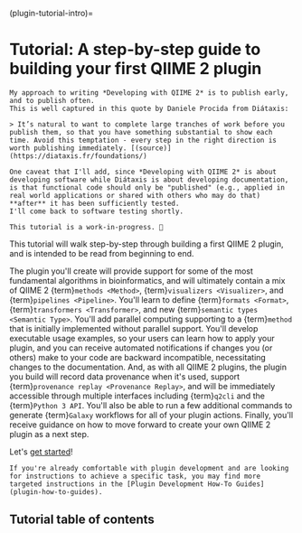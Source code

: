 (plugin-tutorial-intro)=
# Tutorial: A step-by-step guide to building your first QIIME 2 plugin

```{note}
My approach to writing *Developing with QIIME 2* is to publish early, and to publish often.
This is well captured in this quote by Daniele Procida from Diátaxis:

> It’s natural to want to complete large tranches of work before you publish them, so that you have something substantial to show each time. Avoid this temptation - every step in the right direction is worth publishing immediately. [(source)](https://diataxis.fr/foundations/)

One caveat that I'll add, since *Developing with QIIME 2* is about developing software while Diátaxis is about developing documentation, is that functional code should only be "published" (e.g., applied in real world applications or shared with others who may do that) **after** it has been sufficiently tested.
I'll come back to software testing shortly.

This tutorial is a work-in-progress. 🚜
```

This tutorial will walk step-by-step through building a first QIIME 2 plugin, and is intended to be read from beginning to end.

The plugin you'll create will provide support for some of the most fundamental algorithms in bioinformatics, and will ultimately contain a mix of QIIME 2 {term}`methods <Method>`, {term}`visualizers <Visualizer>`, and {term}`pipelines <Pipeline>`.
You'll learn to define {term}`formats <Format>`, {term}`transformers <Transformer>`, and new {term}`semantic types <Semantic Type>`.
You'll add parallel computing supporting to a {term}`method` that is initially implemented without parallel support.
You'll develop executable usage examples, so your users can learn how to apply your plugin, and you can receive automated notifications if changes you (or others) make to your code are backward incompatible, necessitating changes to the documentation.
And, as with all QIIME 2 plugins, the plugin you build will record data provenance when it's used, support {term}`provenance replay <Provenance Replay>`, and will be immediately accessible through multiple interfaces including {term}`q2cli` and the {term}`Python 3 API`.
You'll also be able to run a few additional commands to generate {term}`Galaxy` workflows for all of your plugin actions.
Finally, you'll receive guidance on how to move forward to create your own QIIME 2 plugin as a next step.

Let's [get started](plugin-from-template)!

```{note}
If you're already comfortable with plugin development and are looking for instructions to achieve a specific task, you may find more targeted instructions in the [Plugin Development How-To Guides](plugin-how-to-guides).
```

## Tutorial table of contents

```{tableofcontents}
```
